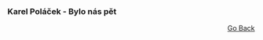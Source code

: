 ### Karel Poláček - Bylo nás pět


<p align="right">
  <a href="https://github.com/neostetic/maturita">Go Back</a>
</p>
